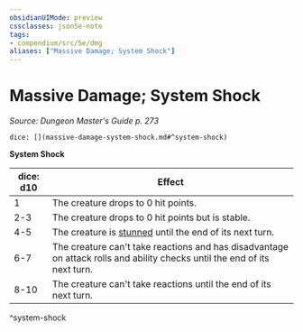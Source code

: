 ```yaml
---
obsidianUIMode: preview
cssclasses: json5e-note
tags:
- compendium/src/5e/dmg
aliases: ["Massive Damage; System Shock"]
---
```

# Massive Damage; System Shock
*Source: Dungeon Master's Guide p. 273* 

`dice: [](massive-damage-system-shock.md#^system-shock)`

**System Shock**

| dice: d10 | Effect |
|-----------|--------|
| 1 | The creature drops to 0 hit points. |
| 2-3 | The creature drops to 0 hit points but is stable. |
| 4-5 | The creature is [stunned](rules/conditions.md#stunned) until the end of its next turn. |
| 6-7 | The creature can't take reactions and has disadvantage on attack rolls and ability checks until the end of its next turn. |
| 8-10 | The creature can't take reactions until the end of its next turn. |
^system-shock